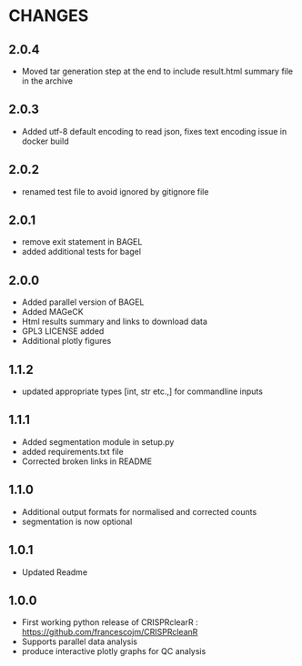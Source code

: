 # CHANGES
## 2.0.4
 * Moved tar generation step at the end to include result.html summary file in the archive
## 2.0.3
* Added utf-8 default encoding to read json, fixes text encoding issue in docker build
## 2.0.2
* renamed test file to avoid ignored by gitignore file
## 2.0.1
* remove exit statement in BAGEL
* added additional tests for bagel
## 2.0.0
* Added parallel version of BAGEL
* Added MAGeCK
* Html results summary and links to download data
* GPL3 LICENSE added
* Additional plotly figures

## 1.1.2
 * updated appropriate types [int, str etc.,] for commandline inputs

## 1.1.1
 * Added segmentation module in setup.py
 * added requirements.txt file
 * Corrected broken links in README

## 1.1.0
 * Additional output formats for normalised and corrected counts
 * segmentation is now optional

## 1.0.1
 * Updated Readme

## 1.0.0
 * First working python release of CRISPRclearR : https://github.com/francescojm/CRISPRcleanR
 * Supports parallel data analysis
 * produce interactive plotly graphs for QC analysis
